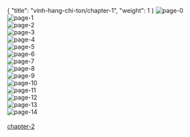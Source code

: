 { "title": "vinh-hang-chi-ton/chapter-1", "weight": 1 }
<img src="vinh-hang-chi-ton_0001_00-f033f375f6d9e3427864bfe336f25e02.webp" alt="page-0" origin="https://1.bp.blogspot.com/-goJaqZN0kX4/WKV3isHrXeI/AAAAAAAAWU8/1AvEyuJtzd4r5hGL7bA_ZKYQFv-OLeQsgCLcB/s0/000000.jpg"><br/>
<img src="vinh-hang-chi-ton_0001_01-618c8ebea37a220e3e27b52d9fd61d27.webp" alt="page-1" origin="https://1.bp.blogspot.com/-FJZfw9RqkGo/WKV3jO6482I/AAAAAAAAWVA/wKtAHLVvsOo-w9vJgIpGkhkYuv7cSRiAgCLcB/s0/bia.jpg"><br/>
<img src="vinh-hang-chi-ton_0001_02-6606910955a8af0cfc4aab47140034e2.webp" alt="page-2" origin="https://1.bp.blogspot.com/-z8LCG9C1jpo/WKV3k_SKl1I/AAAAAAAAWVM/pqOGHgSO3ckAO3zvmnNduBuZT-hEK77XACLcB/s0/0000.jpg"><br/>
<img src="vinh-hang-chi-ton_0001_03-6c87f7c28f732b5641deac1f18f2cc1b.webp" alt="page-3" origin="https://1.bp.blogspot.com/-yv7PhWn87M8/WKV3kkU3P7I/AAAAAAAAWVE/7YcTj_q-OUohIZ4DWRX8MuBJdwQhD8IQgCLcB/s0/0001.jpg"><br/>
<img src="vinh-hang-chi-ton_0001_04-7a34de01c71d76ab364578a6cf032b2c.webp" alt="page-4" origin="https://1.bp.blogspot.com/-GFyhQp8i4oY/WKV7zJP6I2I/AAAAAAAAWWY/gsNNTxFrf68fhqCYknNPWMdiBGnvqwS_gCLcB/s0/0002.jpg"><br/>
<img src="vinh-hang-chi-ton_0001_05-82d2b9d538973ad68138abae00600108.webp" alt="page-5" origin="https://1.bp.blogspot.com/-GSn_OXa5Y6k/WKV3lhVpIBI/AAAAAAAAWVQ/cqP6HYAQ8y0M3Q0uXl8FVHXaZhtGbKfYACLcB/s0/0003.jpg"><br/>
<img src="vinh-hang-chi-ton_0001_06-cf60750261c7c85942004e1ebf9d3c89.webp" alt="page-6" origin="https://1.bp.blogspot.com/-MX1hmGij22w/WKV3l5YWXrI/AAAAAAAAWVU/waGNk3cwXO4f7YZ1hbN4Htkg4X2YgRSLgCLcB/s0/0004.jpg"><br/>
<img src="vinh-hang-chi-ton_0001_07-f0f72a5d147522a133b247cdf4fcfc76.webp" alt="page-7" origin="https://1.bp.blogspot.com/-2yz13RBDzhI/WKV3l3A3whI/AAAAAAAAWVY/pCw3ff7kze06kDW-XxZ2JZgFdr0uO9jCQCLcB/s0/0005.jpg"><br/>
<img src="vinh-hang-chi-ton_0001_08-e42d6169d6ad8610fe18a3265c66f6f7.webp" alt="page-8" origin="https://1.bp.blogspot.com/-usIul9ZDS6c/WKV3mYDDQ9I/AAAAAAAAWVc/przxS9V2D389GwzjX0DtDAIG8hMpuqRdACLcB/s0/0006.jpg"><br/>
<img src="vinh-hang-chi-ton_0001_09-00041adbb741d11bf62a8b1a32fee8f0.webp" alt="page-9" origin="https://1.bp.blogspot.com/-yTOalTQGId0/WKV3meJKYMI/AAAAAAAAWVg/jvAGWWIuZm8Bd4z3NBPUcn3a__2TeTQXwCLcB/s0/0007.jpg"><br/>
<img src="vinh-hang-chi-ton_0001_10-12f36d7f0078f2b4bb1c3bab45fe2a1e.webp" alt="page-10" origin="https://1.bp.blogspot.com/--9UPGoozLRE/WKV3mmpsw7I/AAAAAAAAWVk/pLDEiEObuH8hNQvJu8iJrKdOAYl2UmnCACLcB/s0/0008.jpg"><br/>
<img src="vinh-hang-chi-ton_0001_11-a9bbca0662d9fe0354dbc6d1a48acc95.webp" alt="page-11" origin="https://1.bp.blogspot.com/-LbzYS9kpYGM/WKV3mwcAVSI/AAAAAAAAWVo/CYWmbSb1mt0f2wisYBt5mN3WBrIrL1JzgCLcB/s0/0009.jpg"><br/>
<img src="vinh-hang-chi-ton_0001_12-61530945b103e4fe9b34e24db0ea365d.webp" alt="page-12" origin="https://1.bp.blogspot.com/-NaZ15IpymMM/WKV3nDqdPNI/AAAAAAAAWVw/Q5GgYtleNIw-Qg5uGv_SLy3OdIkaOi6AwCLcB/s0/0010.jpg"><br/>
<img src="vinh-hang-chi-ton_0001_13-5021968a44e18e428902de35c6381eec.webp" alt="page-13" origin="https://1.bp.blogspot.com/-6ljB0V9wGVA/WKV6rb8sGWI/AAAAAAAAWWM/j8YxyoABYPsgH0hnYKw8uUbFGQBhSK8IACLcB/s0/0011.jpg"><br/>
<img src="vinh-hang-chi-ton_0001_14-30caa994e7e5b86453426201dab060e3.webp" alt="page-14" origin="https://1.bp.blogspot.com/-MU-ZhLlZTpw/WKV3no0fk1I/AAAAAAAAWV0/PbonxtmpKKYgi539EVpdQLA6tfHTHljZACLcB/s0/0012.jpg"><br/>
<br/><a class="nextchap" href="/vinh-hang-chi-ton/chapter-2">chapter-2</a>
